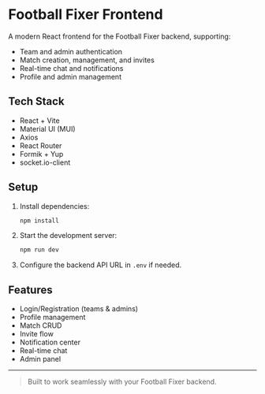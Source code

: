 # Football Fixer Frontend

A modern React frontend for the Football Fixer backend, supporting:
- Team and admin authentication
- Match creation, management, and invites
- Real-time chat and notifications
- Profile and admin management

## Tech Stack
- React + Vite
- Material UI (MUI)
- Axios
- React Router
- Formik + Yup
- socket.io-client

## Setup
1. Install dependencies:
   ```bash
   npm install
   ```
2. Start the development server:
   ```bash
   npm run dev
   ```
3. Configure the backend API URL in `.env` if needed.

## Features
- Login/Registration (teams & admins)
- Profile management
- Match CRUD
- Invite flow
- Notification center
- Real-time chat
- Admin panel

---

> Built to work seamlessly with your Football Fixer backend.
